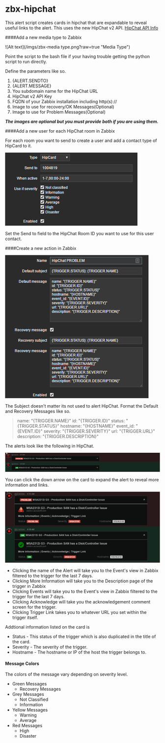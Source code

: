 # zbx-hipchat
This alert script creates cards in hipchat that are expandable to reveal useful links to the alert.
This uses the new HipChat v2 API. [HipChat API Info](https://developer.atlassian.com/hipchat/guide/hipchat-rest-api/api-access-tokens#APIaccesstokens-Usergeneratedtokens)

####Add a new media type to Zabbix

![Alt text](/imgs/zbx-media type.png?raw=true "Media Type")

Point the script to the bash file if your having trouble getting the python script to run directly.

Define the parameters like so.

1. {ALERT.SENDTO}
2. {ALERT.MESSAGE}
3. You subdomain name for the HipChat URL
4. HipChat v2 API Key
5. FQDN of your Zabbix installation including http(s)://
6. Image to use for recovery/OK Messages(Optional)
7. Image to use for Problem Messages(Optional)

**_The images are optional but you must provide both if you are using them._**

####Add a new user for each HipChat room in Zabbix

For each room you want to send to create a user and add a contact type of HipCard to it.

![Alt text](/imgs/media-send-to.png?raw=true "Send To Address")

Set the Send to field to the HipChat Room ID you want to use for this user contact.

####Create a new action in Zabbix

![Alt text](/imgs/zbx-action.png?raw=true "Action Messsage")

The Subject doesn't matter its not used to alert HipChat.
Format the Default and Recovery Messages like so.

>name: "{TRIGGER.NAME}"
>id: "{TRIGGER.ID}"
>status: "{TRIGGER.STATUS}"
>hostname: "{HOSTNAME}"
>event_id: "{EVENT.ID}"
>severity: "{TRIGGER.SEVERITY}"
>url: "{TRIGGER.URL}"
>description: "{TRIGGER.DESCRIPTION}"


The alerts look like the following in HipChat.

![Alt text](/imgs/alert-sml.png?raw=true "Alert Example")

You can click the down arrow on the card  to expand the alert to reveal more information and links.

![Alt text](/imgs/alert-lrg.png?raw=true "Expanded Alert Example")

* Clicking the name of the Alert will take you to the Event's view in Zabbix filtered to the trigger for the last 7 days.
* Clicking More Information will take you to the Description page of the trigger in Zabbix
* Clicking Events will take you to the Event's view in Zabbix filtered to the trigger for the last 7 days.
* Clicking Acknowledge will take you the acknowledgement comment screen for the trigger.
* Clicking Trigger Link takes you to whatever URL you set within the trigger itself.

Addtional information listed on the card is
* Status - This status of the trigger which is also duplicated in the title of the card.
* Severity - The severity of the trigger.
* Hostname - The hostname or IP of the host the trigger belongs to.

#### Message Colors
The colors of the message vary depending on severity level.

* Green Messages
  * Recovery Messages
* Grey Messages
  * Not Classified
  * Information
* Yellow Messages
  * Warning
  * Average
* Red Messages
  * High
  * Disaster
